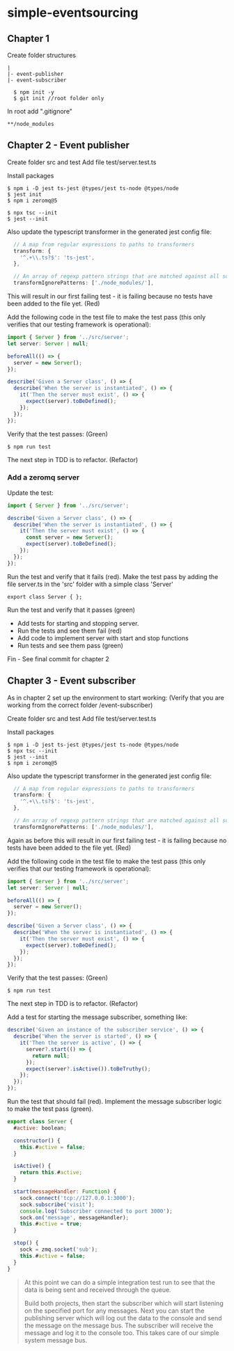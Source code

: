 # simple-eventsourcing

## Chapter 1

Create folder structures

```shell
|
|- event-publisher
|- event-subscriber
```

```brainfuck
  $ npm init -y
  $ git init //root folder only
```

In root add ".gitignore"

```
**/node_modules
```

## Chapter 2 - Event publisher

Create folder src and test
Add file test/server.test.ts

Install packages

```brainfuck
$ npm i -D jest ts-jest @types/jest ts-node @types/node
$ jest init
$ npm i zeromq@5
```

```brainfuck
$ npx tsc --init
$ jest --init
```

Also update the typescript transformer in the generated jest config file:

```ts
  // A map from regular expressions to paths to transformers
  transform: {
    '^.+\\.ts?$': 'ts-jest',
  },

  // An array of regexp pattern strings that are matched against all source file paths, matched files will skip transformation
  transformIgnorePatterns: ['./node_modules/'],
```

This will result in our first failing test - it is failing because no tests have been added to the file yet. (Red)

Add the following code in the test file to make the test pass (this only verifies that our testing framework is operational):

```javascript
import { Server } from '../src/server';
let server: Server | null;

beforeAll(() => {
  server = new Server();
});

describe('Given a Server class', () => {
  describe('When the server is instantiated', () => {
    it('Then the server must exist', () => {
      expect(server).toBeDefined();
    });
  });
});
```

Verify that the test passes: (Green)

```brainfuck
$ npm run test
```

The next step in TDD is to refactor. (Refactor)

### Add a zeromq server

Update the test:

```javascript
import { Server } from '../src/server';

describe('Given a Server class', () => {
  describe('When the server is instantiated', () => {
    it('Then the server must exist', () => {
      const server = new Server();
      expect(server).toBeDefined();
    });
  });
});
```

Run the test and verify that it fails (red).
Make the test pass by adding the file server.ts in the 'src' folder with a simple class 'Server'

```
export class Server { };
```

Run the test and verify that it passes (green)

- Add tests for starting and stopping server.
- Run the tests and see them fail (red)
- Add code to implement server with start and stop functions
- Run tests and see them pass (green)

Fin - See final commit for chapter 2

## Chapter 3 - Event subscriber

As in chapter 2 set up the environment to start working:
(Verify that you are working from the correct folder /event-subscriber)

Create folder src and test
Add file test/server.test.ts

Install packages

```brainfuck
$ npm i -D jest ts-jest @types/jest ts-node @types/node
$ npx tsc --init
$ jest --init
$ npm i zeromq@5
```

Also update the typescript transformer in the generated jest config file:

```ts
  // A map from regular expressions to paths to transformers
  transform: {
    '^.+\\.ts?$': 'ts-jest',
  },

  // An array of regexp pattern strings that are matched against all source file paths, matched files will skip transformation
  transformIgnorePatterns: ['./node_modules/'],
```

Again as before this will result in our first failing test - it is failing because no tests have been added to the file yet. (Red)

Add the following code in the test file to make the test pass (this only verifies that our testing framework is operational):

```javascript
import { Server } from '../src/server';
let server: Server | null;

beforeAll(() => {
  server = new Server();
});

describe('Given a Server class', () => {
  describe('When the server is instantiated', () => {
    it('Then the server must exist', () => {
      expect(server).toBeDefined();
    });
  });
});
```

Verify that the test passes: (Green)

```brainfuck
$ npm run test
```

The next step in TDD is to refactor. (Refactor)

Add a test for starting the message subscriber, something like:

```javascript
describe('Given an instance of the subscriber service', () => {
  describe('When the server is started', () => {
    it('Then the server is active', () => {
      server?.start(() => {
        return null;
      });
      expect(server?.isActive()).toBeTruthy();
    });
  });
});
```

Run the test that should fail (red).
Implement the message subscriber logic to make the test pass (green).

```javascript
export class Server {
  #active: boolean;

  constructor() {
    this.#active = false;
  }

  isActive() {
    return this.#active;
  }

  start(messageHandler: Function) {
    sock.connect('tcp://127.0.0.1:3000');
    sock.subscribe('visit');
    console.log('Subscriber connected to port 3000');
    sock.on('message', messageHandler);
    this.#active = true;
  }

  stop() {
    sock = zmq.socket('sub');
    this.#active = false;
  }
}
```

> At this point we can do a simple integration test run to see that the data is being sent and received through the queue.
>
> Build both projects, then start the subscriber which will start listening on the specified port for any messages.
> Next you can start the publishing server which will log out the data to the console and send the message on the message bus. The subscriber will receive the message and log it to the console too. This takes care of our simple system message bus.
